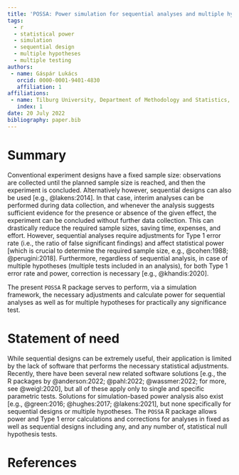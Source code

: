 ```yaml
---
title: 'POSSA: Power simulation for sequential analyses and multiple hypotheses'
tags:
  - r
  - statistical power
  - simulation
  - sequential design
  - multiple hypotheses
  - multiple testing
authors:
 - name: Gáspár Lukács
   orcid: 0000-0001-9401-4830
   affiliation: 1
affiliations:
 - name: Tilburg University, Department of Methodology and Statistics, The Netherlands
   index: 1
date: 20 July 2022
bibliography: paper.bib
---
```


# Summary

Conventional experiment designs have a fixed sample size: observations are collected until the planned sample size is reached, and then the experiment is concluded. Alternatively however, sequential designs can also be used [e.g., @lakens:2014]. In that case, interim analyses can be performed during data collection, and whenever the analysis suggests sufficient evidence for the presence or absence of the given effect, the experiment can be concluded without further data collection. This can drastically reduce the required sample sizes, saving time, expenses, and effort. However, sequential analyses require adjustments for Type 1 error rate (i.e., the ratio of false significant findings) and affect statistical power [which is crucial to determine the required sample size, e.g., @cohen:1988; @perugini:2018]. Furthermore, regardless of sequential analysis, in case of multiple hypotheses (multiple tests included in an analysis), for both Type 1 error rate and power, correction is necessary [e.g., @khandis:2020]. 

The present `POSSA` R package serves to perform, via a simulation framework, the necessary adjustments and calculate power for sequential analyses as well as for multiple hypotheses for practically any significance test.

# Statement of need

While sequential designs can be extremely useful, their application is limited by the lack of software that performs the necessary statistical adjustments. Recently, there have been several new related software solutions [e.g., the R packages by @anderson:2022; @pahl:2022; @wassmer:2022; for more, see @weigl:2020], but all of these apply only to single and specific parametric tests. Solutions for simulation-based power analysis also exist [e.g., @green:2016; @hughes:2017; @lakens:2021], but none specifically for sequential designs or multiple hypotheses. The `POSSA` R package allows power and Type 1 error calculations and corrections for analyses in fixed as well as sequential designs including any, and any number of, statistical null hypothesis tests.

# References